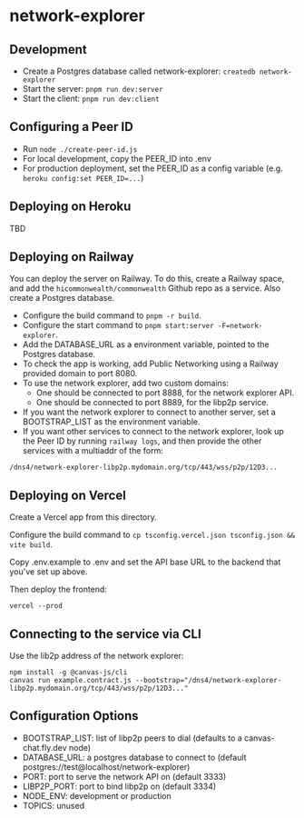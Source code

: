 # network-explorer

## Development

* Create a Postgres database called network-explorer: `createdb network-explorer`
* Start the server: `pnpm run dev:server`
* Start the client: `pnpm run dev:client`

## Configuring a Peer ID

* Run `node ./create-peer-id.js`
* For local development, copy the PEER_ID into .env
* For production deployment, set the PEER_ID as a config variable (e.g. `heroku config:set PEER_ID=...`)

## Deploying on Heroku

TBD

## Deploying on Railway

You can deploy the server on Railway. To do this, create a Railway space, and add the
`hicommonwealth/commonwealth` Github repo as a service. Also create a Postgres database.

- Configure the build command to `pnpm -r build`.
- Configure the start command to `pnpm start:server -F=network-explorer`.
- Add the DATABASE_URL as a environment variable, pointed to the Postgres database.
- To check the app is working, add Public Networking using a Railway provided domain to port 8080.
- To use the network explorer, add two custom domains:
  - One should be connected to port 8888, for the network explorer API.
  - One should be connected to port 8889, for the libp2p service.
- If you want the network explorer to connect to another server, set a BOOTSTRAP_LIST as the environment variable.
- If you want other services to connect to the network explorer, look up the Peer ID by running `railway logs`,
  and then provide the other services with a multiaddr of the form:

```
/dns4/network-explorer-libp2p.mydomain.org/tcp/443/wss/p2p/12D3...
```

## Deploying on Vercel

Create a Vercel app from this directory.

Configure the build command to `cp tsconfig.vercel.json tsconfig.json && vite build`.

Copy .env.example to .env and set the API base URL to the backend that you've set up above.

Then deploy the frontend:

```
vercel --prod
```

## Connecting to the service via CLI

Use the lib2p address of the network explorer:

```
npm install -g @canvas-js/cli
canvas run example.contract.js --bootstrap="/dns4/network-explorer-libp2p.mydomain.org/tcp/443/wss/p2p/12D3..."
```

## Configuration Options

- BOOTSTRAP_LIST: list of libp2p peers to dial (defaults to a canvas-chat.fly.dev node)
- DATABASE_URL: a postgres database to connect to (default postgres://test@localhost/network-explorer)
- PORT: port to serve the network API on (default 3333)
- LIBP2P_PORT: port to bind libp2p on (default 3334)
- NODE_ENV: development or production
- TOPICS: unused
